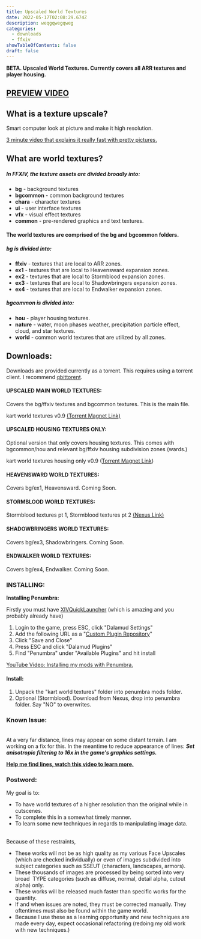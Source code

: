 ```yaml
---
title: Upscaled World Textures
date: 2022-05-17T02:08:29.674Z
description: weqgqwegqweg
categories:
  - downloads
  - ffxiv
showTableOfContents: false
draft: false
---
```

**BETA. Upscaled World Textures. Currently covers all ARR textures and player housing.** 

## **[PREVIEW VIDEO](https://www.youtube.com/watch?v=fSO48HBqFyA)**

## **What is a texture upscale?**

Smart computer look at picture and make it high resolution.

[3 minute video that explains it really fast with pretty pictures.](https://www.youtube.com/watch?v=Fix6u4pksrg)

## **What are world textures?**

##### In FFXIV, the texture assets are divided broadly into:

* **bg** - background textures
* **bgcommon** - common background textures
* **chara** - character textures
* **ui** - user interface textures
* **vfx** - visual effect textures
* **common** - pre-rendered graphics and text textures.

#### The world textures are comprised of the **bg** and **bgcommon** folders.

##### **bg** is divided into:

* **ffxiv** - textures that are local to ARR zones.
* **ex1** - textures that are local to Heavensward expansion zones.
* **ex2** - textures that are local to Stormblood expansion zones.
* **ex3** - textures that are local to Shadowbringers expansion zones.
* **ex4** - textures that are local to Endwalker expansion zones.

##### **bgcommon** is divided into:

* **hou** - player housing textures.
* **nature** - water, moon phases weather, precipitation particle effect, cloud, and star textures.
* **world** - common world textures that are utilized by all zones.

## Downloads:

Downloads are provided currently as a torrent. This requires using a torrent client. I recommend [qbittorent](https://www.qbittorrent.org).

#### UPSCALED MAIN WORLD TEXTURES:

Covers the bg/ffxiv textures and bgcommon textures. This is the main file.

kart world textures v0.9 [(Torrent Magnet Link)](magnet:?xt=urn:btih:53eab8c1318a8682a417a1add131469a7ae4901b&dn=kart%20world%20textures%200.9.0&tr=udp%3A%2F%2Ftracker.openbittorrent.com%3A80&tr=udp%3A%2F%2Fopentor.org%3A2710&tr=udp%3A%2F%2Ftracker.ccc.de%3A80&tr=udp%3A%2F%2Ftracker.blackunicorn.xyz%3A6)

#### UPSCALED HOUSING TEXTURES ONLY:

Optional version that only covers housing textures. This comes with bgcommon/hou and relevant bg/ffxiv housing subdivision zones (wards.)

kart world textures housing only v0.9 ([Torrent Magnet Link](magnet:?xt=urn:btih:c6a28befa963bad4f65d263ee45977390d56d1be&dn=kart%20world%20textures%20only%20housing&tr=udp://tracker.cyberia.is:6969/announce&tr=udp://tracker.port443.xyz:6969/announce&tr=http://tracker3.itzmx.com:6961/announce&tr=udp://tracker.moeking.me:6969/announce&tr=http://vps02.net.orel.ru:80/announce&tr=http://tracker.openzim.org:80/announce&tr=udp://tracker.skynetcloud.tk:6969/announce&tr=https://1.tracker.eu.org:443/announce&tr=https://3.tracker.eu.org:443/announce&tr=http://re-tracker.uz:80/announce&tr=https://tracker.parrotsec.org:443/announce&tr=udp://explodie.org:6969/announce&tr=udp://tracker.filemail.com:6969/announce&tr=udp://tracker.nyaa.uk:6969/announce&tr=udp://retracker.netbynet.ru:2710/announce&tr=http://tracker.gbitt.info:80/announce&tr=http://tracker2.dler.org:80/announce))

#### HEAVENSWARD WORLD TEXTURES:

Covers bg/ex1, Heavensward. Coming Soon.

#### STORMBLOOD WORLD TEXTURES:

Stormblood textures pt 1, Stormblood textures pt 2 [(Nexus Link)](https://www.nexusmods.com/finalfantasy14/mods/1505)

#### SHADOWBRINGERS WORLD TEXTURES:

Covers bg/ex3, Shadowbringers. Coming Soon.

#### ENDWALKER WORLD TEXTURES:

Covers bg/ex4, Endwalker. Coming Soon.

### INSTALLING:

**Installing Penumbra:**

Firstly you must have [XIVQuickLauncher](https://github.com/goatcorp/FFXIVQuickLauncher/releases) (which is amazing and you probably already have)

1. Login to the game, press ESC, click "Dalamud Settings"
2. Add the following URL as a "[Custom Plugin Repository](https://raw.githubusercontent.com/xivdev/Penumbra/master/repo.json)" 
3. Click "Save and Close"
4. Press ESC and click "Dalamud Plugins"
5. Find "Penumbra" under "Available Plugins" and hit install

[YouTube Video: Installing my mods with Penumbra.](https://www.youtube.com/watch?v=J6T-Ro-WOnM)

#### **Install:**

1. Unpack the "kart world textures" folder into penumbra mods folder.
2. Optional (Stormblood). Download from Nexus, drop into penumbra folder. Say "NO" to overwrites.

### **Known Issue:**

\
At a very far distance, lines may appear on some distant terrain. I am working on a fix for this. In the meantime to reduce appearance of lines: ***Set anisotropic filtering to 16x in the game's graphics settings.***

**[Help me find lines, watch this video to learn more.](https://www.youtube.com/watch?v=dpw12u1zrPY&feature=emb_title)**

### **Postword**:

My goal is to:

* To have world textures of a higher resolution than the original while in cutscenes.
* To complete this in a somewhat timely manner.
* To learn some new techniques in regards to manipulating image data.

\
Because of these restraints,

* These works will not be as high quality as my various Face Upscales (which are checked individually) or even of images subdivided into subject categories such as SSEUT (characters, landscapes, armors).
* These thousands of images are processed by being sorted into very broad  TYPE categories (such as diffuse, normal, detail alpha, cutout alpha) only.
* These works will be released much faster than specific works for the quantity.
* If and when issues are noted, they must be corrected manually. They oftentimes must also be found within the game world.
* Because I use these as a learning opportunity and new techniques are made every day, expect occasional refactoring (redoing my old work with new techniques.)